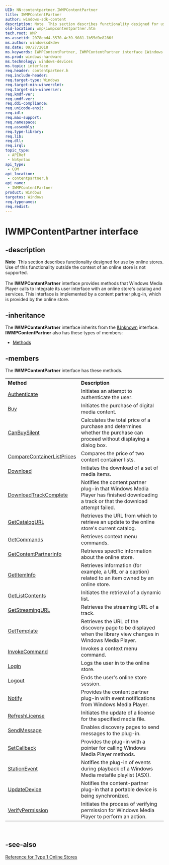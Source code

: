 ```yaml
---
UID: NN:contentpartner.IWMPContentPartner
title: IWMPContentPartner
author: windows-sdk-content
description: Note  This section describes functionality designed for use by online stores.
old-location: wmp\iwmpcontentpartner.htm
tech.root: WMP
ms.assetid: 2078ebd4-3570-4c39-9081-1b55d9e8286f
ms.author: windowssdkdev
ms.date: 09/27/2018
ms.keywords: IWMPContentPartner, IWMPContentPartner interface [Windows Media Player], IWMPContentPartner interface [Windows Media Player],described, IWMPContentPartnerInterface, contentpartner/IWMPContentPartner, wmp.iwmpcontentpartner
ms.prod: windows-hardware
ms.technology: windows-devices
ms.topic: interface
req.header: contentpartner.h
req.include-header: 
req.target-type: Windows
req.target-min-winverclnt: 
req.target-min-winversvr: 
req.kmdf-ver: 
req.umdf-ver: 
req.ddi-compliance: 
req.unicode-ansi: 
req.idl: 
req.max-support: 
req.namespace: 
req.assembly: 
req.type-library: 
req.lib: 
req.dll: 
req.irql: 
topic_type:
 - APIRef
 - kbSyntax
api_type:
 - COM
api_location:
 - contentpartner.h
api_name:
 - IWMPContentPartner
product: Windows
targetos: Windows
req.typenames: 
req.redist: 
---
```


# IWMPContentPartner interface


## -description



<div class="alert"><b>Note</b>  This section describes functionality designed for use by online stores. Use of this functionality outside the context of an online store is not supported.</div>
<div> </div>
The <b>IWMPContentPartner</b> interface provides methods that Windows Media Player calls to integrate its user interface with an online store's catalog and services. This interface is implemented by a content partner plug-in, which is provided by the online store.




## -inheritance

The <b xmlns:loc="http://microsoft.com/wdcml/l10n">IWMPContentPartner</b> interface inherits from the <a href="https://msdn.microsoft.com/33f1d79a-33fc-4ce5-a372-e08bda378332">IUnknown</a> interface. <b>IWMPContentPartner</b> also has these types of members:
<ul>
<li><a href="https://docs.microsoft.com/">Methods</a></li>
</ul>

## -members

The <b>IWMPContentPartner</b> interface has these methods.
<table class="members" id="memberListMethods">
<tr>
<th align="left" width="37%">Method</th>
<th align="left" width="63%">Description</th>
</tr>
<tr data="declared;">
<td align="left" width="37%">
<a href="https://msdn.microsoft.com/0fb3a94d-8c8e-4d04-b9ca-56ad2e066aac">Authenticate</a>
</td>
<td align="left" width="63%">
Initiates an attempt to authenticate the user.

</td>
</tr>
<tr data="declared;">
<td align="left" width="37%">
<a href="https://msdn.microsoft.com/a79c3d6e-b587-4bbc-b3bf-6489a54d71f9">Buy</a>
</td>
<td align="left" width="63%">
Initiates the purchase of digital media content.

</td>
</tr>
<tr data="declared;">
<td align="left" width="37%">
<a href="https://msdn.microsoft.com/1faec369-199e-48d4-9c0a-6cbad39a7073">CanBuySilent</a>
</td>
<td align="left" width="63%">
Calculates the total price of a purchase and determines whether the purchase can proceed without displaying a dialog box.

</td>
</tr>
<tr data="declared;">
<td align="left" width="37%">
<a href="https://msdn.microsoft.com/4febe7ce-1aa1-4738-a4cc-353f81ca649e">CompareContainerListPrices</a>
</td>
<td align="left" width="63%">
Compares the price of two content container lists.

</td>
</tr>
<tr data="declared;">
<td align="left" width="37%">
<a href="https://msdn.microsoft.com/0fa3ed40-e155-4e42-b031-d6cb8f8b4ac4">Download</a>
</td>
<td align="left" width="63%">
Initiates the download of a set of media items.

</td>
</tr>
<tr data="declared;">
<td align="left" width="37%">
<a href="https://msdn.microsoft.com/9614e266-259c-411f-93cf-9be87c930b16">DownloadTrackComplete</a>
</td>
<td align="left" width="63%">
Notifies the content partner plug-in that Windows Media Player has finished downloading a track or that the download attempt failed.

</td>
</tr>
<tr data="declared;">
<td align="left" width="37%">
<a href="https://msdn.microsoft.com/291440d5-b6d3-4586-98d2-3f7c56da29aa">GetCatalogURL</a>
</td>
<td align="left" width="63%">
Retrieves the URL from which to retrieve an update to the online store's current catalog.

</td>
</tr>
<tr data="declared;">
<td align="left" width="37%">
<a href="https://msdn.microsoft.com/bc6dfd97-50bb-438c-9cd6-3eac91e99cab">GetCommands</a>
</td>
<td align="left" width="63%">
Retrieves context menu commands.

</td>
</tr>
<tr data="declared;">
<td align="left" width="37%">
<a href="https://msdn.microsoft.com/ca63b65c-9a60-4c5d-a9f2-69d1168c53a5">GetContentPartnerInfo</a>
</td>
<td align="left" width="63%">
Retrieves specific information about the online store.

</td>
</tr>
<tr data="declared;">
<td align="left" width="37%">
<a href="https://msdn.microsoft.com/b7355c45-fb58-45f4-b7e4-3dd2c3f8c918">GetItemInfo</a>
</td>
<td align="left" width="63%">
Retrieves information (for example, a URL or a caption) related to an item owned by an online store.

</td>
</tr>
<tr data="declared;">
<td align="left" width="37%">
<a href="https://msdn.microsoft.com/a48935ea-8275-4b68-a1ab-006a23c455ad">GetListContents</a>
</td>
<td align="left" width="63%">
Initiates the retrieval of a dynamic list.

</td>
</tr>
<tr data="declared;">
<td align="left" width="37%">
<a href="https://msdn.microsoft.com/7b9c25bc-35f7-429a-b465-45e166e2ed1a">GetStreamingURL</a>
</td>
<td align="left" width="63%">
Retrieves the streaming URL of a track.

</td>
</tr>
<tr data="declared;">
<td align="left" width="37%">
<a href="https://msdn.microsoft.com/4bfe7d84-9f65-4bd4-867a-65c96291397d">GetTemplate</a>
</td>
<td align="left" width="63%">
Retrieves the URL of the discovery page to be displayed when the library view changes in Windows Media Player.

</td>
</tr>
<tr data="declared;">
<td align="left" width="37%">
<a href="https://msdn.microsoft.com/ee46a7c2-2d5b-4c7f-954e-cad6011afc78">InvokeCommand</a>
</td>
<td align="left" width="63%">
Invokes a context menu command.

</td>
</tr>
<tr data="declared;">
<td align="left" width="37%">
<a href="https://msdn.microsoft.com/7e43b200-1922-42ad-b785-6643e0215c61">Login</a>
</td>
<td align="left" width="63%">
Logs the user in to the online store.

</td>
</tr>
<tr data="declared;">
<td align="left" width="37%">
<a href="https://msdn.microsoft.com/8919dd66-1ec0-4551-8132-7067957bb545">Logout</a>
</td>
<td align="left" width="63%">
Ends the user's online store session.

</td>
</tr>
<tr data="declared;">
<td align="left" width="37%">
<a href="https://msdn.microsoft.com/9464ce82-cd84-4a35-83d2-e46198c0c1e7">Notify</a>
</td>
<td align="left" width="63%">
Provides the content partner plug-in with event notifications from Windows Media Player.

</td>
</tr>
<tr data="declared;">
<td align="left" width="37%">
<a href="https://msdn.microsoft.com/2f0d8ed9-027c-45a3-a61a-f6d571e78a0a">RefreshLicense</a>
</td>
<td align="left" width="63%">
Initiates the update of a license for the specified media file.

</td>
</tr>
<tr data="declared;">
<td align="left" width="37%">
<a href="https://msdn.microsoft.com/9e3c3293-db5d-4963-a9ca-db955c80a959">SendMessage</a>
</td>
<td align="left" width="63%">
Enables discovery pages to send messages to the plug-in.

</td>
</tr>
<tr data="declared;">
<td align="left" width="37%">
<a href="https://msdn.microsoft.com/eb3b0c68-b071-476c-ab14-e4ee34bc9044">SetCallback</a>
</td>
<td align="left" width="63%">
Provides the plug-in with a pointer for calling Windows Media Player methods.

</td>
</tr>
<tr data="declared;">
<td align="left" width="37%">
<a href="https://msdn.microsoft.com/0505a1e9-489f-416a-88b8-e8b76ae94b70">StationEvent</a>
</td>
<td align="left" width="63%">
Notifies the plug-in of events during playback of a Windows Media metafile playlist (ASX).

</td>
</tr>
<tr data="declared;">
<td align="left" width="37%">
<a href="https://msdn.microsoft.com/893beb65-048f-4496-88e6-b0e0b8db0205">UpdateDevice</a>
</td>
<td align="left" width="63%">
Notifies the content-partner plug-in that a portable device is being synchronized.

</td>
</tr>
<tr data="declared;">
<td align="left" width="37%">
<a href="https://msdn.microsoft.com/7ff45264-6e49-4953-bc0a-b3652aee965d">VerifyPermission</a>
</td>
<td align="left" width="63%">
Initiates the process of verifying permission for Windows Media Player to perform an action.

</td>
</tr>
</table> 


## -see-also




<a href="https://msdn.microsoft.com/e6f45a50-029e-4347-9b25-10e9e32a56eb">Reference for Type 1 Online Stores</a>
 

 

